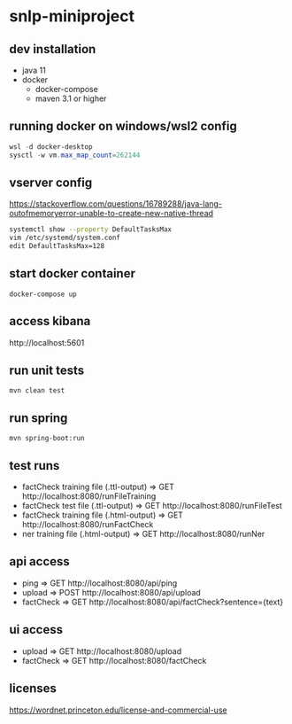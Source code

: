 # snlp-miniproject

## dev installation

- java 11
- docker
    - docker-compose
    - maven 3.1 or higher

## running docker on windows/wsl2 config

```powershell
wsl -d docker-desktop
sysctl -w vm.max_map_count=262144
```

## vserver config

https://stackoverflow.com/questions/16789288/java-lang-outofmemoryerror-unable-to-create-new-native-thread

```bash
systemctl show --property DefaultTasksMax
vim /etc/systemd/system.conf
edit DefaultTasksMax=128
```

## start docker container

```shell
docker-compose up
```

## access kibana

http://localhost:5601

## run unit tests

```shell
mvn clean test
```

## run spring

```shell
mvn spring-boot:run
```

## test runs

- factCheck training file (.ttl-output) => GET http://localhost:8080/runFileTraining
- factCheck test file (.ttl-output) => GET http://localhost:8080/runFileTest
- factCheck training file (.html-output) => GET http://localhost:8080/runFactCheck
- ner training file (.html-output) => GET http://localhost:8080/runNer

## api access

- ping => GET http://localhost:8080/api/ping
- upload => POST http://localhost:8080/api/upload
- factCheck => GET http://localhost:8080/api/factCheck?sentence={text}

## ui access

- upload => GET http://localhost:8080/upload
- factCheck => GET http://localhost:8080/factCheck

## licenses

https://wordnet.princeton.edu/license-and-commercial-use